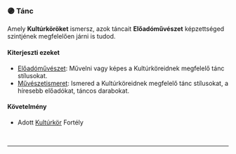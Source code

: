 ### 🟣 Tánc

Amely **Kultúrköröket** ismersz, azok táncait **Előadóművészet** képzettséged szintjének megfelelően járni is tudod.
#### Kiterjeszti ezeket

- [Előadóművészet](../kepzettsegek.szekunder/eloadomuveszet.md): Művelni vagy képes a Kultúrköreidnek megfelelő tánc stílusokat.
- [Művészetismeret](../kepzettsegek.szekunder/muveszetismeret.md): Ismered a Kultúrköreidnek megfelelő tánc stílusokat, a híresebb előadókat, táncos darabokat.

#### Követelmény

- Adott [Kultúrkör](../fortelyok.kiemelt/kulturkor.md) Fortély

<br />

---
